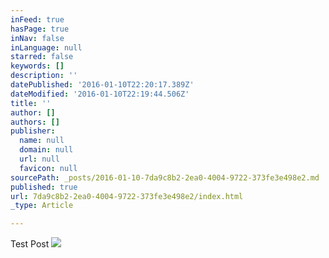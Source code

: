 ```yaml
---
inFeed: true
hasPage: true
inNav: false
inLanguage: null
starred: false
keywords: []
description: ''
datePublished: '2016-01-10T22:20:17.389Z'
dateModified: '2016-01-10T22:19:44.506Z'
title: ''
author: []
authors: []
publisher:
  name: null
  domain: null
  url: null
  favicon: null
sourcePath: _posts/2016-01-10-7da9c8b2-2ea0-4004-9722-373fe3e498e2.md
published: true
url: 7da9c8b2-2ea0-4004-9722-373fe3e498e2/index.html
_type: Article

---
```

Test Post
![](https://the-grid-user-content.s3-us-west-2.amazonaws.com/e3299042-74d7-4bbe-846a-973518318c07.jpg)